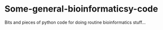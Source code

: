 # Some-general-bioinformaticsy-code
Bits and pieces of python code for doing routine bioinformatics stuff...
